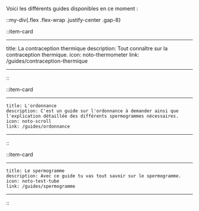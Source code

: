 Voici les différents guides disponibles en ce moment :

::my-div{.flex .flex-wrap .justify-center .gap-8}

::item-card

---

title: La contraception thermique
description: Tout connaître sur la contraception thermique.
icon: noto-thermometer
link: /guides/contraception-thermique

---

::

::item-card

---

    title: L'ordonnance
    description: C'est un guide sur l'ordonnance à demander ainsi que l'explication détaillée des différents spermogrammes nécessaires.
    icon: noto-scroll
    link: /guides/ordonnance

---

::

::item-card

---

    title: Le spermogramme
    description: Avec ce guide tu vas tout savoir sur le spermogramme.
    icon: noto-test-tube
    link: /guides/spermogramme

---

::
